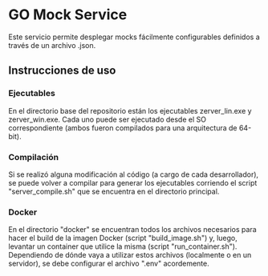 # GO Mock Service

Este servicio permite desplegar mocks fácilmente configurables definidos a través de un archivo .json.

## Instrucciones de uso

### Ejecutables

En el directorio base del repositorio están los ejecutables zerver_lin.exe y zerver_win.exe. Cada uno puede ser ejecutado desde el SO correspondiente (ambos fueron compilados para una arquitectura de 64-bit).

### Compilación

Si se realizó alguna modificación al código (a cargo de cada desarrollador), se puede volver a compilar para generar los ejecutables corriendo el script "server_compile.sh" que se encuentra en el directorio principal.

### Docker

En el directorio "docker" se encuentran todos los archivos necesarios para hacer el build de la imagen Docker (script "build_image.sh") y, luego, levantar un container que utilice la misma (script "run_container.sh"). Dependiendo de dónde vaya a utilizar estos archivos (localmente o en un servidor), se debe configurar el archivo ".env" acordemente.
